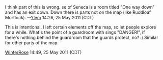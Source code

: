 I think part of this is wrong. se of Seneca is a room titled "One way
down" and has an exit down. Down there is parts not on the map (like
Ruddloaf Mortlock). --[Ylem](User:Ylem.md "wikilink") 14:26, 25 May 2011
(CDT)

  
This is intentional. I left certain elements off the map, so let people
explore for a while. What's the point of a guardroom with sings
"DANGER!", if there's nothing behind the guardroom that the guards
protect, no? :) Similar for other parts of the map.

[WinterRose](User:WinterRose.md "wikilink") 14:49, 25 May 2011 (CDT)
